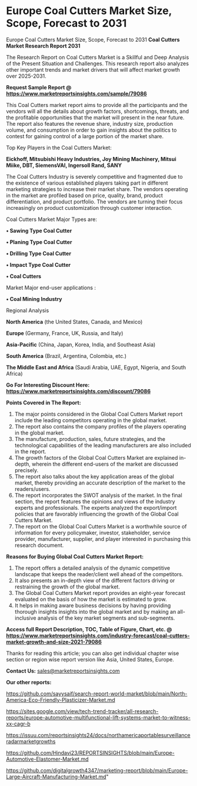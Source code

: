 # Europe Coal Cutters Market Size, Scope, Forecast to 2031
Europe Coal Cutters Market Size, Scope, Forecast to 2031
<strong>Coal Cutters Market Research Report 2031</strong>

The Research Report on Coal Cutters Market is a Skillful and Deep Analysis of the Present Situation and Challenges. This research report also analyzes other important trends and market drivers that will affect market growth over 2025-2031.

<strong>Request Sample Report @ <a href=https://www.marketreportsinsights.com/sample/79086>https://www.marketreportsinsights.com/sample/79086</a></strong>

This Coal Cutters market report aims to provide all the participants and the vendors will all the details about growth factors, shortcomings, threats, and the profitable opportunities that the market will present in the near future. The report also features the revenue share, industry size, production volume, and consumption in order to gain insights about the politics to contest for gaining control of a large portion of the market share.

Top Key Players in the Coal Cutters Market:

<strong>Eickhoff, Mitsubishi Heavy Industries, Joy Mining Machinery, Mitsui Miike, DBT, SiemensVAI, Ingersoll Rand, SANY</strong>

The Coal Cutters Industry is severely competitive and fragmented due to the existence of various established players taking part in different marketing strategies to increase their market share. The vendors operating in the market are profiled based on price, quality, brand, product differentiation, and product portfolio. The vendors are turning their focus increasingly on product customization through customer interaction.

Coal Cutters Market Major Types are:

<strong>• Sawing Type Coal Cutter

• Planing Type Coal Cutter

• Drilling Type Coal Cutter

• Impact Type Coal Cutter

• Coal Cutters</strong>

Market Major end-user applications :

<strong>• Coal Mining Industry</strong>

Regional Analysis

</u><strong><b>North America</b></strong> (the United States, Canada, and Mexico)

<strong><b>Europe </b></strong>(Germany, France, UK, Russia, and Italy)

<strong><b>Asia-Pacific</b></strong> (China, Japan, Korea, India, and Southeast Asia)

<strong><b>South America</b></strong> (Brazil, Argentina, Colombia, etc.)

<strong><b>The Middle East and Africa</b></strong> (Saudi Arabia, UAE, Egypt, Nigeria, and South Africa)

<strong>Go For Interesting Discount Here: <a href=https://www.marketreportsinsights.com/discount/79086>https://www.marketreportsinsights.com/discount/79086</a></strong>

<strong>Points Covered in The Report:</strong>
<ol>
  <li>The major points considered in the Global Coal Cutters Market report include the leading competitors operating in the global market.</li>
  <li>The report also contains the company profiles of the players operating in the global market.</li>
  <li>The manufacture, production, sales, future strategies, and the technological capabilities of the leading manufacturers are also included in the report.</li>
  <li>The growth factors of the Global Coal Cutters Market are explained in-depth, wherein the different end-users of the market are discussed precisely.</li>
  <li>The report also talks about the key application areas of the global market, thereby providing an accurate description of the market to the readers/users.</li>
  <li>The report incorporates the SWOT analysis of the market. In the final section, the report features the opinions and views of the industry experts and professionals. The experts analyzed the export/import policies that are favorably influencing the growth of the Global Coal Cutters Market.</li>
  <li>The report on the Global Coal Cutters Market is a worthwhile source of information for every policymaker, investor, stakeholder, service provider, manufacturer, supplier, and player interested in purchasing this research document.</li>
</ol>
<strong>Reasons for Buying Global Coal Cutters Market Report:</strong>

<ol>
  <li>The report offers a detailed analysis of the dynamic competitive landscape that keeps the reader/client well ahead of the competitors.</li>
  <li>It also presents an in-depth view of the different factors driving or restraining the growth of the global market.</li>
  <li>The Global Coal Cutters Market report provides an eight-year forecast evaluated on the basis of how the market is estimated to grow.</li>
  <li>It helps in making aware business decisions by having providing thorough insights insights into the global market and by making an all-inclusive analysis of the key market segments and sub-segments.</li>
</ol>
<strong>Access full Report Description, TOC, Table of Figure, Chart, etc. @ <a href=https://www.marketreportsinsights.com/industry-forecast/coal-cutters-market-growth-and-size-2021-79086>https://www.marketreportsinsights.com/industry-forecast/coal-cutters-market-growth-and-size-2021-79086</a></strong>


Thanks for reading this article; you can also get individual chapter wise section or region wise report version like Asia, United States, Europe.

<strong>Contact Us:</strong>
sales@marketreportsinsights.com

<strong>Our other reports:</strong>

<a href=https://github.com/sayysaif/search-report-world-market/blob/main/North-America-Eco-Friendly-Plasticizer-Market.md>https://github.com/sayysaif/search-report-world-market/blob/main/North-America-Eco-Friendly-Plasticizer-Market.md</a>

<a href=https://sites.google.com/view/tech-trend-tracker/all-research-reports/europe-automotive-multifunctional-lift-systems-market-to-witness-xx-cagr-b>https://sites.google.com/view/tech-trend-tracker/all-research-reports/europe-automotive-multifunctional-lift-systems-market-to-witness-xx-cagr-b</a>

<a href=https://issuu.com/reportsinsights24/docs/northamericaportablesurveillanceradarmarketgrowths>https://issuu.com/reportsinsights24/docs/northamericaportablesurveillanceradarmarketgrowths</a>

<a href=https://github.com/Hindavi23/REPORTSINSIGHTS/blob/main/Europe-Automotive-Elastomer-Market.md>https://github.com/Hindavi23/REPORTSINSIGHTS/blob/main/Europe-Automotive-Elastomer-Market.md</a>

<a href=https://github.com/digitalgrowth4347/marketing-report/blob/main/Europe-Large-Aircraft-Manufacturing-Market.md>https://github.com/digitalgrowth4347/marketing-report/blob/main/Europe-Large-Aircraft-Manufacturing-Market.md</a>"

